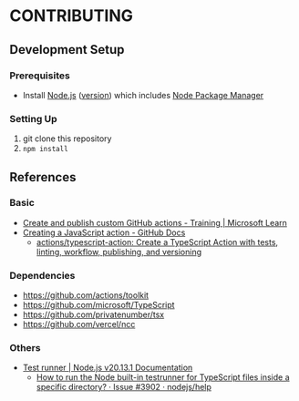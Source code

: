 # CONTRIBUTING
## Development Setup
### Prerequisites
* Install [Node.js](https://nodejs.org/) ([version](../.node-version)) which includes [Node Package Manager](https://docs.npmjs.com/)

### Setting Up
1. git clone this repository
1. `npm install`



## References
### Basic
* [Create and publish custom GitHub actions - Training | Microsoft Learn](https://learn.microsoft.com/en-us/training/modules/create-custom-github-actions/)
* [Creating a JavaScript action - GitHub Docs](https://docs.github.com/en/actions/creating-actions/creating-a-javascript-action)
    * [actions/typescript-action: Create a TypeScript Action with tests, linting, workflow, publishing, and versioning](https://github.com/actions/typescript-action)

### Dependencies
* https://github.com/actions/toolkit
* https://github.com/microsoft/TypeScript
* https://github.com/privatenumber/tsx
* https://github.com/vercel/ncc

### Others
* [Test runner | Node.js v20.13.1 Documentation](https://nodejs.org/docs/latest-v20.x/api/test.html)
    * [How to run the Node built-in testrunner for TypeScript files inside a specific directory? · Issue #3902 · nodejs/help](https://github.com/nodejs/help/issues/3902#issuecomment-1807916369)
